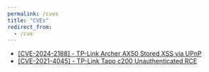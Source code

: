 ```yaml
---
permalink: /cves
title: "CVEs"
redirect_from:
  - /cve
---
```


- [\[CVE-2024-2188\] - TP-Link Archer AX50 Stored XSS via UPnP](https://www.incibe.es/en/incibe-cert/notices/aviso/cross-site-scripting-vulnerability-tp-link-archer-ax50)
- [\[CVE-2021-4045\] - TP-Link Tapo c200 Unauthenticated RCE](https://www.incibe.es/en/incibe-cert/notices/aviso/tp-link-tapo-c200-remote-code-execution-vulnerability)